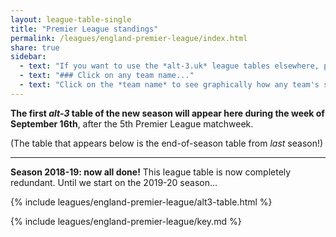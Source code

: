 ```yaml
---
layout: league-table-single
title: "Premier League standings"
permalink: /leagues/england-premier-league/index.html
share: true
sidebar:
  - text: "If you want to use the *alt-3.uk* league tables elsewhere, please be sure to read the [License and Disclaimer](/about/license) page first."
  - text: "### Click on any team name..."
  - text: "Click on the *team name* to see graphically how any team's schedule strength evolves through the season."
---
```


**The first _alt-3_ table of the new season will appear here during the week of September 16th**, after the 5th Premier League matchweek.

(The table that appears below is the end-of-season table from _last_ season!)

-----

**Season 2018-19: now all done!**  This league table is now completely redundant.  Until we start on the 2019-20 season...
	
{% include leagues/england-premier-league/alt3-table.html %}

{% include leagues/england-premier-league/key.md %}







